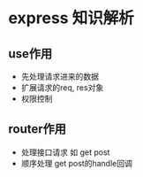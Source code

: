 # express 知识解析

## use作用
  - 先处理请求进来的数据
  - 扩展请求的req, res对象
  - 权限控制

## router作用
  - 处理接口请求 如 get post
  - 顺序处理 get post的handle回调